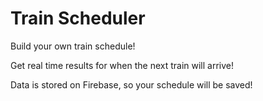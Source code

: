 # Train Scheduler

Build your own train schedule!

Get real time results for when the next train will arrive!

Data is stored on Firebase, so your schedule will be saved!